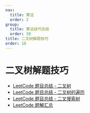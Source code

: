 ```yaml
---
nav:
  title: 算法
  order: 2
group:
  title: 算法技巧总结
  order: 30
title: 二叉树解题技巧
order: 10
---
```


# 二叉树解题技巧

- [LeetCode 题目总结 - 二叉树](https://tding.top/archives/101cdf53.html)
- [LeetCode 题目总结 - 二叉树的遍历](https://tding.top/archives/e1014f63.html)
- [LeetCode 题目总结 - 二叉搜索树](https://tding.top/archives/5f8aadd1.html)
- [LeetCode 题解汇总](https://tding.top/archives/91220368.html)
